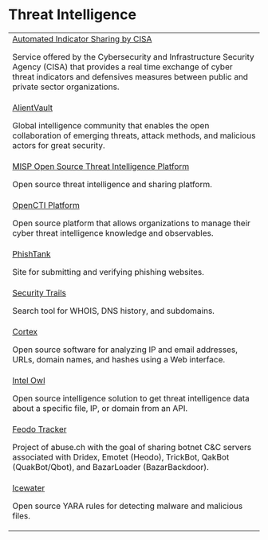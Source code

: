 # Threat Intelligence

<table>
  <tbody>
    <tr>
      <td>
        <a href="https://www.cisa.gov/topics/cyber-threats-and-advisories/information-sharing/automated-indicator-sharing-ais">Automated Indicator Sharing by CISA</a>
        <p>Service offered by the Cybersecurity and Infrastructure Security Agency (CISA) that provides a real time exchange of cyber threat indicators and defensives measures between public and private sector organizations.</p>
      </td>
    </tr>
    <tr>
      <td>
        <a href="https://otx.alienvault.com/">AlientVault</a>
        <p>Global intelligence community that enables the open collaboration of emerging threats, attack methods, and malicious actors for great security.</p>
      </td>      
    </tr>
    <tr>
      <td>
        <a href="https://www.misp-project.org/">MISP Open Source Threat Intelligence Platform</a>
        <p>Open source threat intelligence and sharing platform.</p>
      </td>
    </tr>
    <tr>
      <td>
        <a href="https://github.com/OpenCTI-Platform/opencti">OpenCTI Platform</a>
        <p>Open source platform that allows organizations to manage their cyber threat intelligence knowledge and observables.</p>
      </td>
    </tr>
    <tr>
      <td>
        <a href="https://www.phishtank.com/">PhishTank</a>
        <p>Site for submitting and verifying phishing websites.</p>
      </td>
    </tr>
    <tr>
      <td>
        <a href="https://securitytrails.com/">Security Trails</a>
        <p>Search tool for WHOIS, DNS history, and subdomains.</p>
      </td>
    </tr>
    <tr>
      <td>
        <a href="https://github.com/TheHive-Project/Cortex">Cortex</a>
        <p>Open source software for analyzing IP and email addresses, URLs, domain names, and hashes using a Web interface.</p>
      </td>
    </tr>
    <tr>
      <td>
        <a href="https://github.com/intelowlproject/IntelOwl/">Intel Owl</a>
        <p>Open source intelligence solution to get threat intelligence data about a specific file, IP, or domain from an API.</p>
      </td>
    </tr>
    <tr>
      <td>
        <a href="https://feodotracker.abuse.ch/">Feodo Tracker</a>
        <p>Project of abuse.ch with the goal of sharing botnet C&C servers associated with Dridex, Emotet (Heodo), TrickBot, QakBot (QuakBot/Qbot), and BazarLoader (BazarBackdoor).</p>
      </td>
    </tr>
    <tr>
      <td>
        <a href="https://github.com/SupportIntelligence/Icewater">Icewater</a>
        <p>Open source YARA rules for detecting malware and malicious files.</p>
      </td>
    </tr>
  </tbody>
</table>

